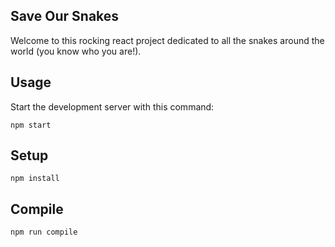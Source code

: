 
Save Our Snakes
---
 
Welcome to this rocking react project dedicated to all the snakes around the world (you know who you are!).

Usage
---
 
Start the development server with this command:
 
```
npm start
```
 
 
Setup
---
 
```
npm install
```

 
Compile
---
 
```
npm run compile
```